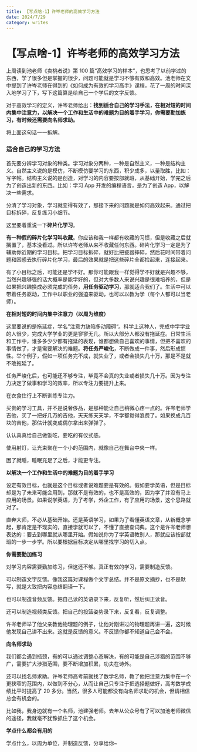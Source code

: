 ```yaml
---
title: 【写点啥-1】许岑老师的高效学习方法
date: 2024/7/29
category: writes
---
```


# 【写点啥-1】许岑老师的高效学习方法

上周读到池老师《卖桃者说》第 100 篇“高效学习的样本”，也思考了以前学过的东西，学了很多但是掌握的很少，问题可能就是学习不够有效和高效。池老师在文中提到了许岑老师在得到的《如何成为有效的学习高手》课程，花了一周的时间深入地学习了下，写下这篇算是给自己一个学后的文字反馈。

对于高效学习的定义，许岑老师给出：**找到适合自己的学习手法，在相对短的时间内集中注意力，以解决一个工作和生活中的难题为目的着手学习，你需要勤加练习，有时候还需要向名师求助。**

将上面这句话一一拆解。

### 适合自己的学习方法

首先要分辨学习对象的种类。学习对象分两种，一种是自然主义，一种是结构主义。自然主义说的是模仿，不断模仿要学习的东西，积少成多，以量取胜，比如：写字帖。结构主义说的是创造，对学习的内容要按部就班，从基础开始，学完之后为了创造出新的东西。比如：学习 App 开发的编程语言，是为了创造 App，以解决一些需求。

分清了学习对象，学习就变得有效了，那接下来的问题就是如何高效起来。通过把目标拆碎，反复练习小细节。

这里要着重说一下**碎片化学习**。

**有一种假的碎片化学习叫收藏**。你应该和我一样都有收藏的习惯，但是收藏之后就搁置了，基本没看过。所以许岑老师从来不收藏任何东西。碎片化学习一定是为了辅助你近期的学习目标。把学习目标拆碎，就好比把瓷器摔碎，然后花时间带着问题和困惑去执行碎片化学习，最后的效果就是把这些碎片全都捡起来，连接起来。

有了小目标之后，可能还是学不好。那你可能跟我一样觉得学不好就是兴趣不够，当然兴趣够强的话大概率是能学好的，但对大多数人来说兴趣是很难培养的，但是如果把兴趣换成必须完成的任务，**用任务驱动学习**，那就适合我们了。生活中可以带着任务驱动，工作中以职业的强迫来驱动，也可以以教为学（每个人都可以当老师）。

**在相对短的时间内集中注意力（以周为维度）**

这里要说的是拖延症，学名”注意力缺陷多动障碍“。科学上这种人，完成中学学业的人很少，完成大学学业的更是寥寥无几。所以大部分人都没有拖延症。日常生活和工作中，谁多多少少都有拖延的表现，谁都想做自己喜欢的事情，但把不喜欢的事情做了，才是需要解决的难题。**将任务严峻化**，不断做成一件事，然后形成惯性。举个例子，假如一项任务完不成，就失业了，或者会损失几十万，那是不是就不敢拖延了。

任务严峻化后，也可能还不够专注，毕竟不会真的失业或者损失几十万。因为专注力决定了做事和学习的效率，所以专注力要提升上来。

在衣食住行上不断训练专注力。

买贵的学习工具，并不是说奢侈品，是那种能让自己稍微心疼一点的。许岑老师学吉他，买了一把好几万的吉他，天天练天天学，不学都觉得浪费了。如果换成几百块的吉他，那估计就变成偶尔拿出来弹弹了。

认认真真给自己做饭吃，要吃的有仪式感。

使用射灯，让光束聚在一个小的范围内，就像自己在舞台中央一样。

困了就睡，睡眠充足了之后，才能更专注。

**以解决一个工作和生活中的难题为目的着手学习**

设定有效目标，也就是这个目标或者说难题要是有效的。假如要学英语，但是目标却是为了未来可能会用到，那就不是有效的，也不是高效的，因为学了并没有马上应用的场景。如果说学英语，为了考学，外企工作，有了应用的场景，这个思路就对了。

直奔大师，不必从基础开始。还是英语学习，如果为了看懂英语文章，从新概念学起，那肯定是不现实的，直接学就可以了，不懂了直接查词典。这个是许岑老师想表达的：要去到哪里就从哪里开始。假如说你为了学英语教别人，那就应该按部就班的一步一步学。所以要根据目标决定从哪里找学习的切入点。

**你需要勤加练习**

对学习内容需要勤加练习，但这还不够。真正有效的学习，需要制造反馈。

可以制造文字反馈。像我这篇对课程做个文字总结。并不是原文摘抄，也不是默写，就是大致把内容总结翻译一下。

也可以制造音频反馈。把自己读的英语录下来，反复听，然后纠正读音。

还可以制造视频类反馈。把自己的投篮姿势录下来，反复看，反复调整。

许岑老师举了他父亲教他物理题的例子，让他对刚讲过的物理题再讲一遍，这时候他发现自己讲不出来。这就是反馈的意义。不反馈你都不知道自己会不会。

**向名师求助**

我们都会遇到瓶颈，有的可以通过调整心态解决，有的可能是自己涉猎的范围不够广，需要扩大涉猎范围，要不断增加积累，功夫在诗外。

还可以找名师求助。许岑老师高考前就找了数学名师，教了他把注意力集中在一个更狭窄的范围内，以做到不分心，从而让自己只专注于把选择题做好，高考数学成绩比平时提高了 20 多分。当然，很多人可能都没有向名师求助的机会，但请相信总会有机会的。

比如我，我身边就有一个名师，池建强老师。去年从公众号有了可以加池老师微信的途径，我就毫不犹豫抓住了这个机会。

**学点什么都会有用的**

学点什么，以周为单位，并制造反馈，分享给你~
